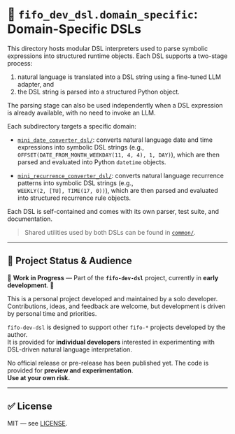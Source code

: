 # 🧠 `fifo_dev_dsl.domain_specific`: Domain-Specific DSLs

This directory hosts modular DSL interpreters used to parse symbolic expressions into structured runtime objects. Each DSL supports a two-stage process:  
  1. natural language is translated into a DSL string using a fine-tuned LLM adapter, and  
  2. the DSL string is parsed into a structured Python object.

The parsing stage can also be used independently when a DSL expression is already available, with no need to invoke an LLM.

Each subdirectory targets a specific domain:

- [`mini_date_converter_dsl/`](mini_date_converter_dsl/README.md): converts natural language date and time expressions into symbolic DSL strings (e.g.,  
  `OFFSET(DATE_FROM_MONTH_WEEKDAY(11, 4, 4), 1, DAY)`), which are then parsed and evaluated into Python `datetime` objects.

- [`mini_recurrence_converter_dsl/`](mini_recurrence_converter_dsl/README.md): converts natural language recurrence patterns into symbolic DSL strings (e.g.,  
  `WEEKLY(2, [TU], TIME(17, 0))`), which are then parsed and evaluated into structured recurrence rule objects.

Each DSL is self-contained and comes with its own parser, test suite, and documentation.

> Shared utilities used by both DSLs can be found in [`common/`](common/).

---

## 🎯 Project Status & Audience

🚧 **Work in Progress** — Part of the **`fifo-dev-dsl`** project, currently in **early development**. 🚧

This is a personal project developed and maintained by a solo developer.  
Contributions, ideas, and feedback are welcome, but development is driven by personal time and priorities.

`fifo-dev-dsl` is designed to support other `fifo-*` projects developed by the author.  
It is provided for **individual developers** interested in experimenting with DSL-driven natural language interpretation.

No official release or pre-release has been published yet. The code is provided for **preview and experimentation**.  
**Use at your own risk.**

---

## ✅ License

MIT — see [LICENSE](../../LICENSE).
